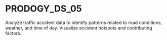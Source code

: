 # PRODOGY_DS_05
Analyze traffic accident data to identify patterns related to road conditions, weather, and time of day. Visualize accident hotspots and contributing factors.
